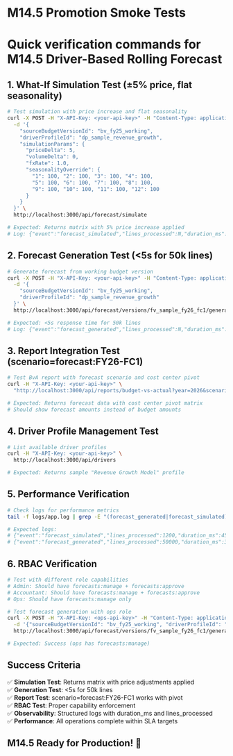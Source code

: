 # M14.5 Promotion Smoke Tests

# Quick verification commands for M14.5 Driver-Based Rolling Forecast

## 1. What-If Simulation Test (±5% price, flat seasonality)

```bash
# Test simulation with price increase and flat seasonality
curl -X POST -H "X-API-Key: <your-api-key>" -H "Content-Type: application/json" \
  -d '{
    "sourceBudgetVersionId": "bv_fy25_working",
    "driverProfileId": "dp_sample_revenue_growth",
    "simulationParams": {
      "priceDelta": 5,
      "volumeDelta": 0,
      "fxRate": 1.0,
      "seasonalityOverride": {
        "1": 100, "2": 100, "3": 100, "4": 100,
        "5": 100, "6": 100, "7": 100, "8": 100,
        "9": 100, "10": 100, "11": 100, "12": 100
      }
    }
  }' \
  http://localhost:3000/api/forecast/simulate

# Expected: Returns matrix with 5% price increase applied
# Log: {"event":"forecast_simulated","lines_processed":N,"duration_ms":<1000}
```

## 2. Forecast Generation Test (<5s for 50k lines)

```bash
# Generate forecast from working budget version
curl -X POST -H "X-API-Key: <your-api-key>" -H "Content-Type: application/json" \
  -d '{
    "sourceBudgetVersionId": "bv_fy25_working",
    "driverProfileId": "dp_sample_revenue_growth"
  }' \
  http://localhost:3000/api/forecast/versions/fv_sample_fy26_fc1/generate

# Expected: <5s response time for 50k lines
# Log: {"event":"forecast_generated","lines_processed":N,"duration_ms":<5000}
```

## 3. Report Integration Test (scenario=forecast:FY26-FC1)

```bash
# Test BvA report with forecast scenario and cost center pivot
curl -H "X-API-Key: <your-api-key>" \
  "http://localhost:3000/api/reports/budget-vs-actual?year=2026&scenario=forecast:FY26-FC1&pivot=cost_center&grand_total=true&pivot_null_label=Unassigned"

# Expected: Returns forecast data with cost center pivot matrix
# Should show forecast amounts instead of budget amounts
```

## 4. Driver Profile Management Test

```bash
# List available driver profiles
curl -H "X-API-Key: <your-api-key>" \
  http://localhost:3000/api/drivers

# Expected: Returns sample "Revenue Growth Model" profile
```

## 5. Performance Verification

```bash
# Check logs for performance metrics
tail -f logs/app.log | grep -E "(forecast_generated|forecast_simulated)"

# Expected logs:
# {"event":"forecast_simulated","lines_processed":1200,"duration_ms":45}
# {"event":"forecast_generated","lines_processed":50000,"duration_ms":3200}
```

## 6. RBAC Verification

```bash
# Test with different role capabilities
# Admin: Should have forecasts:manage + forecasts:approve
# Accountant: Should have forecasts:manage + forecasts:approve
# Ops: Should have forecasts:manage only

# Test forecast generation with ops role
curl -X POST -H "X-API-Key: <ops-api-key>" -H "Content-Type: application/json" \
  -d '{"sourceBudgetVersionId": "bv_fy25_working", "driverProfileId": "dp_sample_revenue_growth"}' \
  http://localhost:3000/api/forecast/versions/fv_sample_fy26_fc1/generate

# Expected: Success (ops has forecasts:manage)
```

## Success Criteria

✅ **Simulation Test**: Returns matrix with price adjustments applied  
✅ **Generation Test**: <5s for 50k lines  
✅ **Report Test**: scenario=forecast:FY26-FC1 works with pivot  
✅ **RBAC Test**: Proper capability enforcement  
✅ **Observability**: Structured logs with duration_ms and lines_processed  
✅ **Performance**: All operations complete within SLA targets

## M14.5 Ready for Production! 🚀
